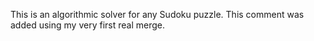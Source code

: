 This is an algorithmic solver for any Sudoku puzzle. 
This comment was added using my very first real merge. 
